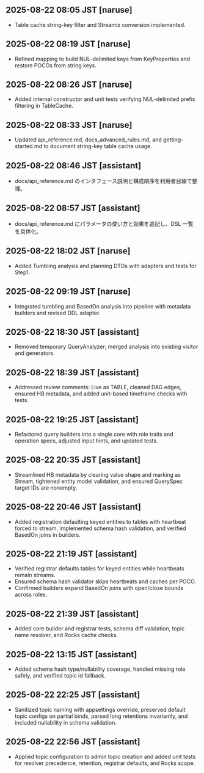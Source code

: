 ## 2025-08-22 08:05 JST [naruse]
- Table cache string-key filter and Streamiz conversion implemented.
## 2025-08-22 08:19 JST [naruse]
- Refined mapping to build NUL-delimited keys from KeyProperties and restore POCOs from string keys.
## 2025-08-22 08:26 JST [naruse]
- Added internal constructor and unit tests verifying NUL-delimited prefix filtering in TableCache.
## 2025-08-22 08:33 JST [naruse]
- Updated api_reference.md, docs_advanced_rules.md, and getting-started.md to document string-key table cache usage.
## 2025-08-22 08:46 JST [assistant]
- docs/api_reference.md のインタフェース説明と構成順序を利用者目線で整理。
## 2025-08-22 08:57 JST [assistant]
- docs/api_reference.md にパラメータの使い方と効果を追記し、DSL 一覧を具体化。
## 2025-08-22 18:02 JST [naruse]
- Added Tumbling analysis and planning DTOs with adapters and tests for Step1.
## 2025-08-22 09:19 JST [naruse]
- Integrated tumbling and BasedOn analysis into pipeline with metadata builders and revised DDL adapter.
## 2025-08-22 18:30 JST [assistant]
- Removed temporary QueryAnalyzer; merged analysis into existing visitor and generators.
## 2025-08-22 18:39 JST [assistant]
- Addressed review comments: Live as TABLE, cleaned DAG edges, ensured HB metadata, and added unit-based timeframe checks with tests.
## 2025-08-22 19:25 JST [assistant]
- Refactored query builders into a single core with role traits and operation specs, adjusted input hints, and updated tests.
## 2025-08-22 20:35 JST [assistant]
- Streamlined HB metadata by clearing value shape and marking as Stream, tightened entity model validation, and ensured QuerySpec target IDs are nonempty.
## 2025-08-22 20:46 JST [assistant]
- Added registration defaulting keyed entities to tables with heartbeat forced to stream, implemented schema hash validation, and verified BasedOn joins in builders.

## 2025-08-22 21:19 JST [assistant]
- Verified registrar defaults tables for keyed entities while heartbeats remain streams.
- Ensured schema hash validator skips heartbeats and caches per POCO.
- Confirmed builders expand BasedOn joins with open/close bounds across roles.
## 2025-08-22 21:39 JST [assistant]
- Added core builder and registrar tests, schema diff validation, topic name resolver, and Rocks cache checks.
## 2025-08-22 13:15 JST [assistant]
- Added schema hash type/nullability coverage, handled missing role safely, and verified topic id fallback.
## 2025-08-22 22:25 JST [assistant]
- Sanitized topic naming with appsettings override, preserved default topic configs on partial binds, parsed long retentions invariantly, and included nullability in schema validation.
## 2025-08-22 22:56 JST [assistant]
- Applied topic configuration to admin topic creation and added unit tests for resolver precedence, retention, registrar defaults, and Rocks scope.

